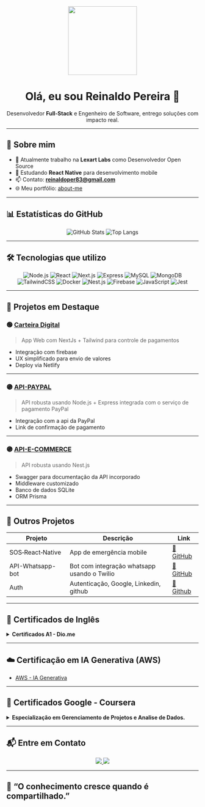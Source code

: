 <!-- Banner central animado -->
<div align="center">
  <img src="https://media.giphy.com/media/M9gbBd9nbDrOTu1Mqx/giphy.gif" width="180"/>
</div>

<h1 align="center">Olá, eu sou Reinaldo Pereira 👋</h1>

<p align="center">
  Desenvolvedor <strong>Full‑Stack</strong> e Engenheiro de Software, entrego soluções com impacto real.
</p>

---

## 🚀 Sobre mim

- 💼 Atualmente trabalho na **Lexart Labs** como Desenvolvedor Open Source  
- 📱 Estudando **React Native** para desenvolvimento mobile  
- 📫 Contato: **reinaldoper83@gmail.com**  
- 🌐 Meu portfólio: [about-me](https://about-me-two-kohl.vercel.app/)

---

## 📊 Estatísticas do GitHub

<div align="center">

![GitHub Stats](https://github-readme-stats.vercel.app/api?username=reinaldoper&show_icons=true&theme=default)
![Top Langs](https://github-readme-stats.vercel.app/api/top-langs/?username=reinaldoper&layout=compact)

</div>

---

## 🛠️ Tecnologias que utilizo

<div align="center">
  
![Node.js](https://img.shields.io/badge/Node.js-339933?logo=node.js&logoColor=white&style=for-the-badge)
![React](https://img.shields.io/badge/React-61DAFB?logo=react&logoColor=black&style=for-the-badge)
![Next.js](https://img.shields.io/badge/Next.js-000000?logo=nextdotjs&logoColor=white&style=for-the-badge)
![Express](https://img.shields.io/badge/Express-000000?logo=express&logoColor=white&style=for-the-badge)
![MySQL](https://img.shields.io/badge/MySQL-4479A1?logo=mysql&logoColor=white&style=for-the-badge)
![MongoDB](https://img.shields.io/badge/MongoDB-47A248?logo=mongodb&logoColor=white&style=for-the-badge)
![TailwindCSS](https://img.shields.io/badge/TailwindCSS-06B6D4?logo=tailwindcss&logoColor=white&style=for-the-badge)
![Docker](https://img.shields.io/badge/Docker-2496ED?logo=docker&logoColor=white&style=for-the-badge)
![Nest.js](https://img.shields.io/badge/Nest.js-000000?logo=nestdotjs&logoColor=white&style=for-the-badge)
![Firebase](https://img.shields.io/badge/firebase-000000?logo=firebase&logoColor=white&style=for-the-badge)
![JavaScript](https://img.shields.io/badge/javascript-000000?logo=javascript&logoColor=white&style=for-the-badge)
![Jest](https://img.shields.io/badge/jest-000000?logo=jest&logoColor=white&style=for-the-badge)

</div>

---


## 💼 Projetos em Destaque

### 🟢 [Carteira Digital](https://meios-de-pagamentos.netlify.app/)
> App Web com NextJs + Tailwind para controle de pagamentos

- Integração com firebase
- UX simplificado para envio de valores
- Deploy via Netlify

---

### 🟣 [API-PAYPAL](https://github.com/reinaldoper/paypal-api)
> API robusta usando Node.js + Express integrada com o serviço de pagamento PayPal

- Integração com a api da PayPal
- Link de confirmação de pagamento

---

### 🟣 [API-E-COMMERCE](https://github.com/reinaldoper/e-commerce)
> API robusta usando Nest.js 

- Swagger para documentação da API incorporado
- Middleware customizado
- Banco de dados SQLite
- ORM Prisma

---

## 🧩 Outros Projetos

| Projeto | Descrição | Link |
|--------|-----------|------|
| SOS‑React‑Native | App de emergência mobile | [🔗 GitHub](https://github.com/reinaldoper/app-sos) |
| API-Whatsapp-bot | Bot com integração whatsapp usando o Twilio | [🔗 GitHub](https://github.com/reinaldoper/whatsapp-bot) |
| Auth | Autenticação, Google, Linkedin, github | [🔗 Github](https://github.com/reinaldoper/google-app) |

---

## 📜 Certificados de Inglês

<details>
  <summary><strong>Certificados A1 - Dio.me</strong></summary>

- [Certificado 1](https://hermes.digitalinnovation.one/certificates/224C83ED.pdf)
- [Certificado 2](https://hermes.digitalinnovation.one/certificates/4501732F.pdf)
- [Certificado 3](https://hermes.digitalinnovation.one/certificates/BHYUSKHS.pdf)
- [Certificado 4](https://hermes.digitalinnovation.one/certificates/IIZJMOQA.pdf)

</details>

---

## ☁️ Certificação em IA Generativa (AWS)

- [AWS - IA Generativa](https://www.betrybe.com/badges/29C54B22517A)

---

## 📜 Certificados Google - Coursera

<details>
  <summary><strong>Especialização em Gerenciamento de Projetos e Analise de Dados.</strong></summary>

- [Como começar um projeto](https://www.coursera.org/account/accomplishments/certificate/R822MQB2LPP8)
- [Fundamentos do gerenciamento de projeto](https://www.coursera.org/account/accomplishments/certificate/BARYTFJG3WBX)
- [Como executar um projeto](https://www.coursera.org/account/accomplishments/certificate/HSNTX7P8Z8NL)
- [Como reunir tudo](https://www.coursera.org/account/accomplishments/certificate/JJSSLFMNEYPE)
- [Gerenciamento de projetos Agile](https://www.coursera.org/account/accomplishments/certificate/SHSGTCP8AHRU)
- [Especialização - Project Management](https://www.coursera.org/account/accomplishments/specialization/certificate/PMRYNLM2G6DM)
- [Credly - Google PM Badge](https://www.credly.com/badges/30e39a55-99cd-4a9f-a59c-10790a589384/linked_in_profile)
- [Google Data Analytics Professional Certificate](https://www.credly.com/badges/0f25d7da-0f9f-4628-8a02-9eafd23d47ce/linked_in_profile)

</details>

---

## 📬 Entre em Contato

<p align="center">
  <a href="https://linkedin.com/in/reinaldo-pereira-9222a27a/">
    <img src="https://img.shields.io/badge/LinkedIn-0077B5?style=for-the-badge&logo=linkedin&logoColor=white" />
  </a>
  <a href="mailto:reinaldoper83@gmail.com">
    <img src="https://img.shields.io/badge/Email-D14836?style=for-the-badge&logo=gmail&logoColor=white" />
  </a>
</p>

---

## 🧠 “O conhecimento cresce quando é compartilhado.”
